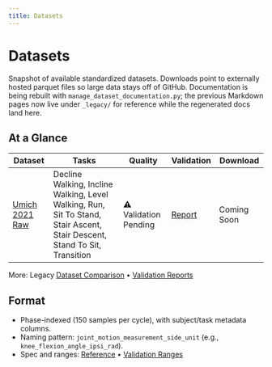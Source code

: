 ```yaml
---
title: Datasets
---
```


# Datasets

Snapshot of available standardized datasets. Downloads point to externally
hosted parquet files so large data stays off of GitHub. Documentation is being
rebuilt with `manage_dataset_documentation.py`; the previous Markdown pages now
live under `_legacy/` for reference while the regenerated docs land here.

## At a Glance

<!-- DATASET_TABLE_START -->
| Dataset | Tasks | Quality | Validation | Download |
|---------|-------|---------|------------|----------|
| [Umich 2021 Raw](um21.md) | Decline Walking, Incline Walking, Level Walking, Run, Sit To Stand, Stair Ascent, Stair Descent, Stand To Sit, Transition | ⚠️ Validation Pending | [Report](um21_validation.md) | Coming Soon |
<!-- DATASET_TABLE_END -->

More: Legacy [Dataset Comparison](_legacy/dataset_comparison.md) • [Validation Reports](validation_reports/index.md)

## Format

- Phase-indexed (150 samples per cycle), with subject/task metadata columns.
- Naming pattern: `joint_motion_measurement_side_unit` (e.g., `knee_flexion_angle_ipsi_rad`).
- Spec and ranges: [Reference](../reference/index.md) • [Validation Ranges](validation_ranges.md)
